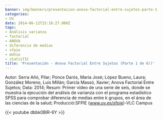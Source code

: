 ```yaml
---
banner: img/banners/presentacion-anova-factorial-entre-sujetos-parte-1-de-6.jpg
categories:
- UV
date: 2014-06-12T15:16:27.000Z
tags:
- Análisis varianza
- factorial
- ANOVA
- diferencia de medias
- sfpie
- mUVie
- statisTIC
title: 'Presentación - Anova Factorial Entre Sujetos (Parte 1 de 6))'
---
```


Autor: Serra Añó, Pilar; Ponce Darós, María José; López Bueno, Laura; González Moreno, Luis Millán; García Massó, Xavier; Anova Factorial Entre Sujetos; Data: 2014; Resum: Primer vídeo de una serie de seis, donde se muestra la ejecución del análisis de varianza con el programa estadístico SPSS para comprobar diferencia de medias entre k grupos, en el área de las ciencias de la salud; Producció:SFPIE (www.uv.es/sfpie)-VLC Campus 

{{< youtube dbbk0BlR-6Y >}}
